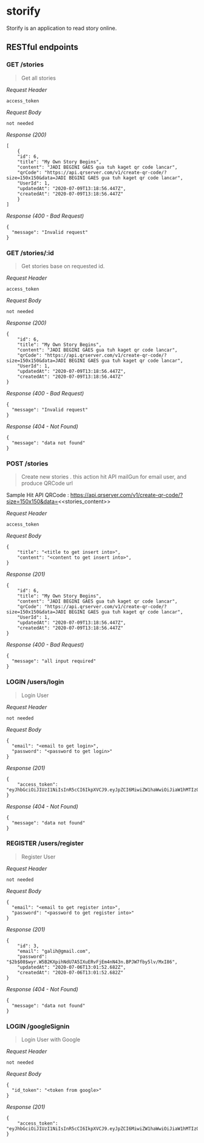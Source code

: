 # storify

Storify is an application to read story online.

## RESTful endpoints

### GET /stories
> Get all stories

_Request Header_
```
access_token
```

_Request Body_
```
not needed
```

_Response (200)_
```
[
    {
    "id": 6,
    "title": "My Own Story Begins",
    "content": "JADI BEGINI GAES gua tuh kaget qr code lancar",
    "qrCode": "https://api.qrserver.com/v1/create-qr-code/?size=150x150&data=JADI BEGINI GAES gua tuh kaget qr code lancar",
    "UserId": 1,
    "updatedAt": "2020-07-09T13:18:56.447Z",
    "createdAt": "2020-07-09T13:18:56.447Z"
    }
]
```

_Response (400 - Bad Request)_
```
{
  "message": "Invalid request"
}
```


### GET /stories/:id
> Get stories base on requested id.

_Request Header_
```
access_token
```

_Request Body_
```
not needed
```

_Response (200)_
```
{
    "id": 6,
    "title": "My Own Story Begins",
    "content": "JADI BEGINI GAES gua tuh kaget qr code lancar",
    "qrCode": "https://api.qrserver.com/v1/create-qr-code/?size=150x150&data=JADI BEGINI GAES gua tuh kaget qr code lancar",
    "UserId": 1,
    "updatedAt": "2020-07-09T13:18:56.447Z",
    "createdAt": "2020-07-09T13:18:56.447Z"
}
```

_Response (400 - Bad Request)_
```
{
  "message": "Invalid request"
}
```

_Response (404 - Not Found)_
```
{
  "message": "data not found"
}
```



### POST /stories
> Create new stories . this action hit API mailGun for email user, and produce QRCode url

Sample Hit API QRCode :
https://api.qrserver.com/v1/create-qr-code/?size=150x150&data=<<stories_content>>

_Request Header_
```
access_token
```

_Request Body_
```
{
    "title": "<title to get insert into>",
    "content": "<content to get insert into>",
}
```

_Response (201)_
```
{
    "id": 6,
    "title": "My Own Story Begins",
    "content": "JADI BEGINI GAES gua tuh kaget qr code lancar",
    "qrCode": "https://api.qrserver.com/v1/create-qr-code/?size=150x150&data=JADI BEGINI GAES gua tuh kaget qr code lancar",
    "UserId": 1,
    "updatedAt": "2020-07-09T13:18:56.447Z",
    "createdAt": "2020-07-09T13:18:56.447Z"
}
```

_Response (400 - Bad Request)_
```
{
  "message": "all input required"
}
```


### LOGIN /users/login
> Login User

_Request Header_
```
not needed
```

_Request Body_
```
{
  "email": "<email to get login>",
  "password": "<password to get login>"
}
```

_Response (201)_
```
{
    "access_token": "eyJhbGciOiJIUzI1NiIsInR5cCI6IkpXVCJ9.eyJpZCI6MiwiZW1haWwiOiJiaW1hMTIzQGdtYWlsLmNvbSIsImlhdCI6MTU5NDA0MDIxOX0.4ngkGDY0O8VwYbo1IjNXelY9gH9fa60YoAl_wHziKwo"
}
```

_Response (404 - Not Found)_
```
{
  "message": "data not found"
}
```



### REGISTER /users/register
> Register User

_Request Header_
```
not needed
```

_Request Body_
```
{
  "email": "<email to get register into>",
  "password": "<password to get register into>"
}
```

_Response (201)_
```
{
    "id": 3,
    "email": "galih@gmail.com",
    "password": "$2b$08$wyr.W5B2KXpihNdU7A5IXuERvFjEm4nN43n.BPJW7fby5lv/MxI86",
    "updatedAt": "2020-07-06T13:01:52.682Z",
    "createdAt": "2020-07-06T13:01:52.682Z"
}
```

_Response (404 - Not Found)_
```
{
  "message": "data not found"
}
```


### LOGIN /googleSignin
> Login User with Google

_Request Header_
```
not needed
```

_Request Body_
```
{
  "id_token": "<token from google>"
}
```

_Response (201)_
```
{
    "access_token": "eyJhbGciOiJIUzI1NiIsInR5cCI6IkpXVCJ9.eyJpZCI6MiwiZW1haWwiOiJiaW1hMTIzQGdtYWlsLmNvbSIsImlhdCI6MTU5NDA0MDIxOX0.4ngkGDY0O8VwYbo1IjNXelY9gH9fa60YoAl_wHziKwo"
}
```


